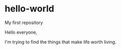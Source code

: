 # hello-world
My first repository

Hello everyone,

I'm trying to find the things that make life worth living.
